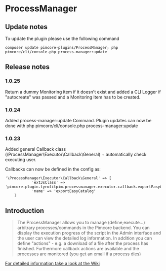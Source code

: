 # ProcessManager

## Update notes

To update the plugin please use the following command
```
composer update pimcore-plugins/ProcessManager; php pimcore/cli/console.php process-manager:update
```

## Release notes
### 1.0.25
Return a dummy Monitoring item if it doesn't exist and added a CLI Logger if "autocreate" was passed and a Monitoring Item has to be created. 

### 1.0.24
Added process-manager:update Command. Plugin updates can now be done with php pimcore/cli/console.php process-manager:update

### 1.0.23 

Added general Callback class (\ProcessManager\Executor\Callback\General) + automatically check executing user. 

Callbacks can now be defined in the config as:

```
'\ProcessManager\Executor\Callback\General' => [
            'extJsClass' => 'pimcore.plugin.tyrolitpim.processmanager.executor.callback.exportEasyCatalog',
            'name' => 'exportEasyCatalog'
    ]
```


## Introduction

> The    ProcessManager allows you to manage (define,execute...) arbitrary processes/commands in the Pimcore backend. 
You can display the execution progress of the script in the Admin interface and the user can view the detailed log information. 
In addition you can define "actions" - e.g.  a download of a file after the process has finished. Furthermore callback actions are available and the processes are monitored (you get an email if a process dies)

[For detailed information take a look at the Wiki](https://gitlab.elements.at/pimcore-plugins/ProcessManager/wikis/home)